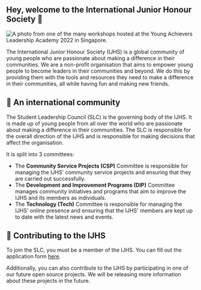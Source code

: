 ## Hey, welcome to the International Junior Honour Society 👋

![A photo from one of the many workshops hosted at the Young Achievers Leadership Academy 2022 in Singapore.](https://user-images.githubusercontent.com/105997270/210386374-82f0e5fa-f92b-4f0a-8fbd-8cea996ebb2b.jpg)

The International Junior Honour Society (IJHS) is a global community of young people who are passionate about making a difference in their communities. We are a non-profit organisation that aims to empower young people to become leaders in their communities and beyond. We do this by providing them with the tools and resources they need to make a difference in their communities, all while having fun and making new friends.

## 🤗 An international community

The Student Leadership Council (SLC) is the governing body of the IJHS. It is made up of young people from all over the world who are passionate about making a difference in their communities. The SLC is responsible for the overall direction of the IJHS and is responsible for making decisions that affect the organisation.

It is split into 3 committees:

- The **Community Service Projects (CSP)** Committee is responsible for managing the IJHS' community service projects and ensuring that they are carried out successfully.
- The **Development and Improvement Programs (DIP)** Committee manages community initiatives and programs that aim to improve the IJHS and its members as individuals.
- The **Technology (Tech)** Committee is responsible for managing the IJHS' online presence and ensuring that the IJHS' members are kept up to date with the latest news and events.

## 🤝 Contributing to the IJHS

To join the SLC, you must be a member of the IJHS. You can fill out the application form [here](https://forms.gle/KPMLG9L8paXJq7Jj8).

Additionally, you can also contribute to the IJHS by participating in one of our future open source projects. We will be releasing more information about these projects in the future.
